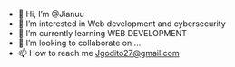- 👋 Hi, I’m @Jianuu
- 👀 I’m interested in Web development and cybersecurity
- 🌱 I’m currently learning WEB DEVELOPMENT
- 💞️ I’m looking to collaborate on ...
- 📫 How to reach me Jgodito27@gmail.com

<!---
Jianuu/Jianuu is a ✨ special ✨ repository because its `README.md` (this file) appears on your GitHub profile.
You can click the Preview link to take a look at your changes.
--->
